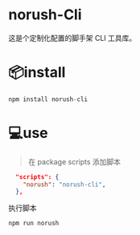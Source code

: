 # norush-Cli

这是个定制化配置的脚手架 CLI 工具库。

# 📦install

```js
npm install norush-cli

```

# 💻use

> 在 package scripts 添加脚本

```json
  "scripts": {
    "norush": "norush-cli",
  },
```

执行脚本

```bash
npm run norush
```
